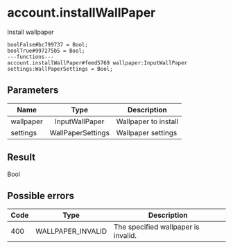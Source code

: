 # account.installWallPaper
Install wallpaper

```
boolFalse#bc799737 = Bool;
boolTrue#997275b5 = Bool;
---functions---
account.installWallPaper#feed5769 wallpaper:InputWallPaper settings:WallPaperSettings = Bool;
```

## Parameters
| Name | Type | Description |
| ---- | :----: | ----------- |
| wallpaper | InputWallPaper | Wallpaper to install |
| settings | WallPaperSettings | Wallpaper settings |


## Result
Bool

## Possible errors
| Code | Type | Description |
| ---- | :----: | ----------- |
| 400 | WALLPAPER_INVALID | The specified wallpaper is invalid. |

